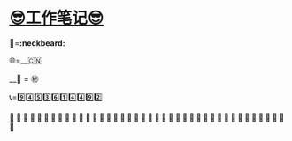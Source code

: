 # __[:sunglasses:工作笔记:sunglasses:](https://github.com/benniao1996/1996)__
__:restroom:__=__:neckbeard:__

:globe_with_meridians:=__:cn:

__:couple_with_heart: = :secret:

:telephone_receiver:=:nine::four::five::three::six::one::four::four::nine::two:

__:shit: :shit: :shit: :shit: :shit: :shit: :shit: :shit: :shit: :shit: :shit: :shit: :shit: :shit: :shit: :shit: :shit: :shit: :shit: :shit: :shit: :shit: :shit: :shit: :shit: :shit: :shit: :shit: :shit: :shit: :shit: :shit: :shit: :shit: :shit: :shit: :shit: :shit: :shit: :shit: :shit:__

